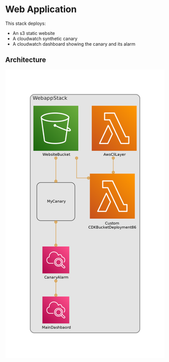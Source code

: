# Web Application

This stack deploys:

- An s3 static website
- A cloudwatch synthetic canary
- A cloudwatch dashboard showing the canary and its alarm

## Architecture

![](diagram.png)
